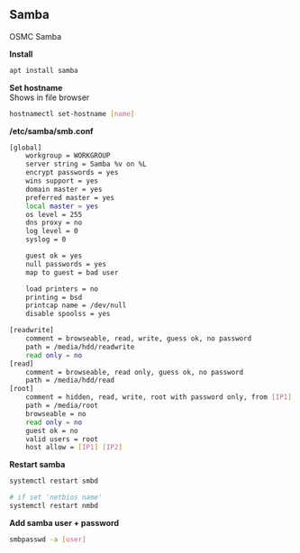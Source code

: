 Samba
---

OSMC Samba  

**Install**  
```sh
apt install samba
```

**Set hostname**  
Shows in file browser  
```sh
hostnamectl set-hostname [name]
```

**/etc/samba/smb.conf**
```sh
[global]
	workgroup = WORKGROUP
	server string = Samba %v on %L
	encrypt passwords = yes
	wins support = yes
	domain master = yes
	preferred master = yes
	local master = yes
	os level = 255   
	dns proxy = no
	log level = 0
	syslog = 0

	guest ok = yes
	null passwords = yes
	map to guest = bad user

	load printers = no
	printing = bsd
	printcap name = /dev/null
	disable spoolss = yes

[readwrite]
	comment = browseable, read, write, guess ok, no password
	path = /media/hdd/readwrite
	read only = no
[read]
	comment = browseable, read only, guess ok, no password
	path = /media/hdd/read
[root]
	comment = hidden, read, write, root with password only, from [IP1] [IP2] only
	path = /media/root
	browseable = no
	read only = no
	guest ok = no
	valid users = root
	host allow = [IP1] [IP2]
```

**Restart samba**
```sh
systemctl restart smbd

# if set 'netbios name'
systemctl restart nmbd
```

**Add samba user + password**
```sh
smbpasswd -a [user]
```
